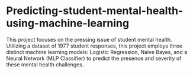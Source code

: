 # Predicting-student-mental-health-using-machine-learning
This project focuses on the pressing issue of student mental health. Utilizing a dataset of 1977 student responses, this project employs three distinct machine learning models: Logistic Regression, Naive Bayes, and a Neural Network (MLP Classifier) to predict the presence and severity of these mental health challenges.
